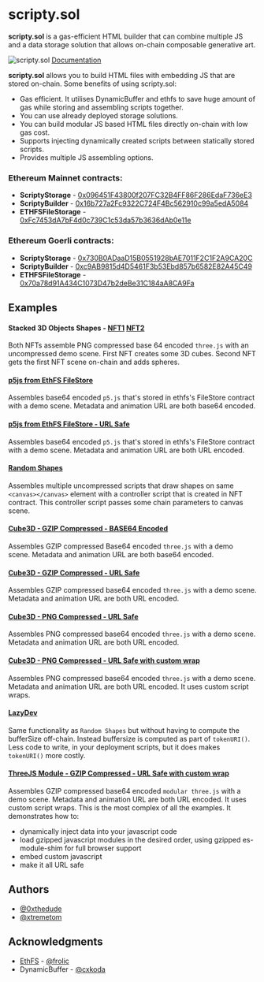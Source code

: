 
# scripty.sol

**scripty.sol** is a gas-efficient HTML builder that can combine multiple JS and a data storage solution that allows on-chain composable generative art.

![scripty.sol](https://3939295614-files.gitbook.io/~/files/v0/b/gitbook-x-prod.appspot.com/o/spaces%2FH5xTgJNBs6I0hLj9RCqL%2Fuploads%2FZBqLDIPkDrohu45QVMiV%2Fheader.png?alt=media)
[Documentation](https://int-art.gitbook.io/scripty.sol/)


**scripty.sol** allows you to build HTML files with embedding JS that are stored on-chain. Some benefits of using scripty.sol:
- Gas efficient. It utilises DynamicBuffer and ethfs to save huge amount of gas while storing and assembling scripts together.
- You can use already deployed storage solutions.
- You can build modular JS based HTML files directly on-chain with low gas cost.
- Supports injecting dynamically created scripts between statically stored scripts.
- Provides multiple JS assembling options.

### Ethereum Mainnet contracts:
-  **ScriptyStorage** - [0x096451F43800f207FC32B4FF86F286EdaF736eE3](https://etherscan.io/address/0x096451F43800f207FC32B4FF86F286EdaF736eE3)
-  **ScriptyBuilder** - [0x16b727a2Fc9322C724F4Bc562910c99a5edA5084](https://etherscan.io/address/0x16b727a2Fc9322C724F4Bc562910c99a5edA5084)
-  **ETHFSFileStorage** - [0xFc7453dA7bF4d0c739C1c53da57b3636dAb0e11e](https://etherscan.io/address/0xFc7453dA7bF4d0c739C1c53da57b3636dAb0e11e)


### Ethereum Goerli contracts:
-  **ScriptyStorage** - [0x730B0ADaaD15B0551928bAE7011F2C1F2A9CA20C](https://goerli.etherscan.io/address/0x730b0adaad15b0551928bae7011f2c1f2a9ca20c)
-  **ScriptyBuilder** - [0xc9AB9815d4D5461F3b53Ebd857b6582E82A45C49](https://goerli.etherscan.io/address/0xc9AB9815d4D5461F3b53Ebd857b6582E82A45C49)
-  **ETHFSFileStorage** - [0x70a78d91A434C1073D47b2deBe31C184aA8CA9Fa](https://goerli.etherscan.io/address/0x70a78d91A434C1073D47b2deBe31C184aA8CA9Fa)


## Examples

#### Stacked 3D Objects Shapes - [NFT1](https://testnets.opensea.io/assets/goerli/0xd220C7FF0d96d61966E8c90e4fDa34C1De1defc0/0) [NFT2](https://testnets.opensea.io/assets/goerli/0x89c5bD1128B3be9219E20bDd59c13E47f9F5A4aF/0)
Both NFTs assemble PNG compressed base 64 encoded `three.js` with an uncompressed demo scene. First NFT creates some 3D cubes. Second NFT gets the first NFT scene on-chain and adds spheres.

#### [p5js from EthFS FileStore](https://testnets.opensea.io/assets/goerli/0x06E61fDf18357a3b9cFA1CeB580d4C0b904E13d5/0)
Assembles base64 encoded `p5.js` that's stored in ethfs's FileStore contract with a demo scene. Metadata and animation URL are both base64 encoded.

#### [p5js from EthFS FileStore - URL Safe](https://testnets.opensea.io/assets/goerli/0xE9920199Df69EB29a7EA1B63B3C2Af2deA5538B0/0)
Assembles base64 encoded `p5.js` that's stored in ethfs's FileStore contract with a demo scene. Metadata and animation URL are both URL encoded.

#### [Random Shapes](https://testnets.opensea.io/assets/goerli/0x242d0acd3667B85da5fC675fF32C0Ad90dAcC3e3/0)
Assembles multiple uncompressed scripts that draw shapes on same `<canvas></canvas>` element with a controller script that is created in NFT contract. This controller script passes some chain parameters to canvas scene.

#### [Cube3D - GZIP Compressed - BASE64 Encoded](https://testnets.opensea.io/assets/goerli/0x499DCa12083b67F55A31763adb2C0626Da50c936/0)
Assembles GZIP compressed Base64 encoded `three.js` with a demo scene. Metadata and animation URL are both base64 encoded.

#### [Cube3D - GZIP Compressed - URL Safe](https://testnets.opensea.io/assets/goerli/0x531179D978f2197960fF9B535eeb931CfB9Fffc8/0)
Assembles GZIP compressed base64 encoded `three.js` with a demo scene. Metadata and animation URL are both URL encoded.

#### [Cube3D - PNG Compressed - URL Safe](https://testnets.opensea.io/assets/goerli/0x50a5e74aEC48E1C1216B854D63571eFF27ad4974/0)
Assembles PNG compressed base64 encoded `three.js` with a demo scene. Metadata and animation URL are both URL encoded.

#### [Cube3D - PNG Compressed - URL Safe with custom wrap](https://testnets.opensea.io/assets/goerli/0x00CBa94Cbe7bB53D0611Ac3a18A7ec91d2De9026/0) 
Assembles PNG compressed base64 encoded `three.js` with a demo scene. Metadata and animation URL are both URL encoded. It uses custom script wraps.

#### [LazyDev](https://testnets.opensea.io/assets/goerli/0x242d0acd3667B85da5fC675fF32C0Ad90dAcC3e3/0)
Same functionality as `Random Shapes` but without having to compute the bufferSize off-chain. Instead buffersize is computed as part of `tokenURI()`. Less code to write, in your deployment scripts, but it does makes `tokenURI()` more costly.

#### [ThreeJS Module - GZIP Compressed - URL Safe with custom wrap](https://testnets.opensea.io/assets/goerli/0xd16681f2d7656c695613bb3a716111aa73f0857f/0)
Assembles GZIP compressed base64 encoded `modular three.js` with a demo scene. Metadata and animation URL are both URL encoded. It uses custom script wraps. This is the most complex of all the examples. It demonstrates how to:
- dynamically inject data into your javascript code
- load gzipped javascript modules in the desired order, using gzipped es-module-shim for full browser support
- embed custom javascript
- make it all URL safe

## Authors
- [@0xthedude](https://twitter.com/0xthedude)
- [@xtremetom](https://twitter.com/xtremetom)

## Acknowledgments 
- [EthFS](https://github.com/holic/ethfs) - [@frolic](https://twitter.com/frolic)
- DynamicBuffer - [@cxkoda](https://twitter.com/cxkoda)